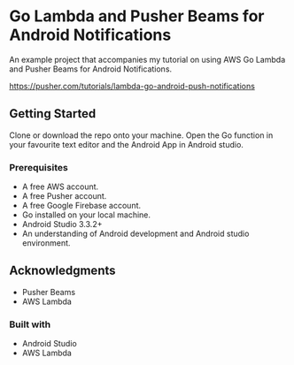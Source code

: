 # Go Lambda and Pusher Beams for Android Notifications

An example project that accompanies my tutorial on using AWS Go Lambda and Pusher Beams for Android Notifications.

https://pusher.com/tutorials/lambda-go-android-push-notifications

## Getting Started

Clone or download the repo onto your machine.
Open the Go function in your favourite text editor and the Android App in Android studio.

### Prerequisites

* A free AWS account.
* A free Pusher account.
* A free Google Firebase account.
* Go installed on your local machine.
* Android Studio 3.3.2+
* An understanding of Android development and Android studio environment.

## Acknowledgments

* Pusher Beams
* AWS Lambda

### Built with
* Android Studio
* AWS Lambda
